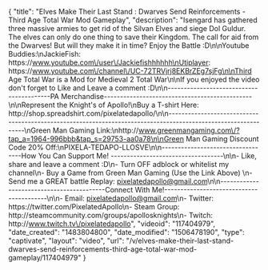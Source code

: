 {
    "title": "Elves Make Their Last Stand : Dwarves Send Reinforcements - Third Age Total War Mod Gameplay",
    "description": "Isengard has gathered three massive armies to get rid of the Silvan Elves and siege Dol Guldur.  The elves can only do one thing to save their Kingdom.  The call for aid from the Dwarves!  But will they make it in time?  Enjoy the Battle :D\n\nYoutube Buddies:\nJackieFish: https:\/\/www.youtube.com\/user\/Jackiefishhhhhh\nUtiplayer: https:\/\/www.youtube.com\/channel\/UC-72TRVjrj8EKBrZEg7sjFg\n\nThird Age Total War is a Mod for Medieval 2 Total War\n\nIf you enjoyed the video don't forget to Like and Leave a comment :D\n\n-----------------------------------------PA Merchandise----------------------------------------------\n\nRepresent the Knight's of Apollo!\nBuy a T-shirt Here: http:\/\/shop.spreadshirt.com\/pixelatedapollo\/\n\n---------------------------------------------------------------------------------------------------------------\nGreen Man Gaming Link:\nhttp:\/\/www.greenmangaming.com\/?tap_a=1964-996bbb&tap_s=29753-aa0a78\n\nGreen Man Gaming Discount Code 20% Off:\nPIXELA-TEDAPO-LLOSVE\n\n----------------------------------How You Can Support Me! -----------------------------------\n\n- Like, share and leave a comment :D\n- Turn OFF adblock or whitelist my channel\n- Buy a Game from Green Man Gaming (Use the Link Above) \n- Send me a GREAT battle Replay: pixelatedapollo@gmail.com\n\n------------------------------------------Connect With Me!-----------------------------------------\n\n- Email: pixelatedapollo@gmail.com\n- Twitter: https:\/\/twitter.com\/PixelatedApollo\n- Steam Group:  http:\/\/steamcommunity.com\/groups\/apollosknights\n- Twitch: http:\/\/www.twitch.tv\/pixelatedapollo",
    "videoid": "117404979",
    "date_created": "1483804800",
    "date_modified": "1506478190",
    "type": "captivate",
    "layout": "video",
    "url": "\/v\/elves-make-their-last-stand-dwarves-send-reinforcements-third-age-total-war-mod-gameplay\/117404979"
}